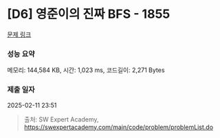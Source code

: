 # [D6] 영준이의 진짜 BFS - 1855 

[문제 링크](https://swexpertacademy.com/main/code/problem/problemDetail.do?contestProbId=AV5LnipaDvwDFAXc) 

### 성능 요약

메모리: 144,584 KB, 시간: 1,023 ms, 코드길이: 2,271 Bytes

### 제출 일자

2025-02-11 23:51



> 출처: SW Expert Academy, https://swexpertacademy.com/main/code/problem/problemList.do
